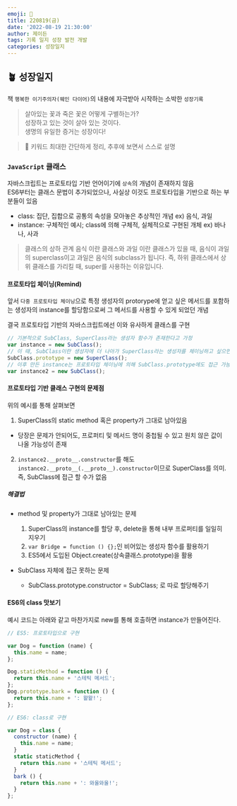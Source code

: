 ```yaml
---
emoji: 🌱
title: 220819(금)
date: '2022-08-19 21:30:00'
author: 제이든
tags: 기록 일지 성장 발전 개발
categories: 성장일지
---
```


## 🪴 성장일지

책 `행복한 이기주의자(웨인 다이어)`의 내용에 자극받아 시작하는 소박한 `성장기록`

> 살아있는 꽃과 죽은 꽃은 어떻게 구별하는가?<br/>
> 성장하고 있는 것이 살아 있는 것이다.<br/>
> 생명의 유일한 증거는 성장이다!

> 🌳 키워드
> 최대한 간단하게 정리, 추후에 보면서 스스로 설명

### `JavaScript` 클래스

자바스크립트는 프로토타입 기반 언어이기에 `상속`의 개념이 존재하지 않음<br/>
ES6부터는 클래스 문법이 추가되었으나, 사실상 이것도 프로토타입을 기반으로 하는 부분들이 있음<br/>

- class: 집단, 집합으로 공통의 속성을 모아놓은 추상적인 개념 ex) 음식, 과일
- instance: 구체적인 예시; class에 의해 구체적, 실체적으로 구현된 개체 ex) 바나나, 사과

> 클래스의 상하 관계
> 음식 이란 클래스와 과일 이란 클래스가 있을 때, 음식이 과일의 superclass이고 과일은 음식의 subclass가 됩니다.
> 즉, 하위 클래스에서 상위 클래스를 가리킬 때, super를 사용하는 이유입니다.

#### 프로토타입 체이닝(Remind)

앞서 `다중 프로토타입 체이닝`으로 특정 생성자의 protorype에 얻고 싶은 메서드를 포함하는 생성자의 instance를 할당함으로써 그 메서드를 사용할 수 있게 되었던 개념

결국 프로토타입 기반의 자바스크립트에선 이와 유사하게 클래스를 구현

```js
// 기본적으로 SubClass, SuperClass라는 생성자 함수가 존재한다고 가정
var instance = new SubClass();
// 이 때, SubClass이란 생성자에 더 나아가 SuperClass라는 생성자를 체이닝하고 싶으면
SubClass.prototype = new SuperClass();
// 이후 만든 instance는 프로토타입 체이닝에 의해 SubClass.prototype에도 접근 가능
var instance2 = new SubClass();
```

#### 프로토타입 기반 클래스 구현의 문제점

위의 예시를 통해 살펴보면

1. SuperClass의 static method 혹은 property가 그대로 남아있음

- 당장은 문제가 안되어도, 프로퍼티 및 메서드 명이 중첩될 수 있고 원치 않은 값이 나올 가능성이 존재

2. `instance2.__proto__.constructor`를 해도 `instance2.__proto__(.__proto__).constructor`이므로 SuperClass를 의미. 즉, SubClass에 접근 할 수가 없음

##### 해결법

- method 및 property가 그대로 남아있는 문제

  1. SuperClass의 instance를 할당 후, delete을 통해 내부 프로퍼티를 일일히 지우기
  2. `var Bridge = function () {};`인 비어있는 생성자 함수를 활용하기
  3. ES5에서 도입된 Object.create(상속클래스.prototype)을 활용

- SubClass 자체에 접근 못하는 문제
  - SubClass.prototype.constructor = SubClass; 로 따로 할당해주기

#### ES6의 class 맛보기

예시 코드는 아래와 같고 마찬가지로 new를 통해 호출하면 instance가 만들어진다.

```js
// ES5: 프로토타입으로 구현

var Dog = function (name) {
  this.name = name;
};

Dog.staticMethod = function () {
  return this.name + '스테틱 메서드';
};
Dog.prototype.bark = function () {
  return this.name + ': 왈왈!';
};

// ES6: class로 구현

var Dog = class {
  constructor (name) {
    this.name = name;
  }
  static staticMethod {
    return this.name + '스테틱 메서드';
  }
  bark () {
    return this.name + ': 와울와울!';
  }
};
```

```toc

```
